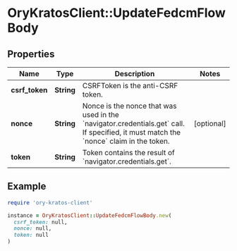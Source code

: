 # OryKratosClient::UpdateFedcmFlowBody

## Properties

| Name | Type | Description | Notes |
| ---- | ---- | ----------- | ----- |
| **csrf_token** | **String** | CSRFToken is the anti-CSRF token. |  |
| **nonce** | **String** | Nonce is the nonce that was used in the &#x60;navigator.credentials.get&#x60; call. If specified, it must match the &#x60;nonce&#x60; claim in the token. | [optional] |
| **token** | **String** | Token contains the result of &#x60;navigator.credentials.get&#x60;. |  |

## Example

```ruby
require 'ory-kratos-client'

instance = OryKratosClient::UpdateFedcmFlowBody.new(
  csrf_token: null,
  nonce: null,
  token: null
)
```

